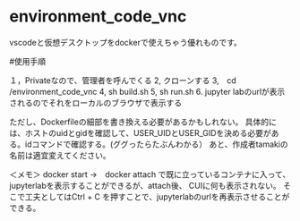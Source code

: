 # environment_code_vnc

vscodeと仮想デスクトップをdockerで使えちゃう優れものです。

#使用手順

１，Privateなので、管理者を呼んでくる
2, クローンする
3,　cd /environment_code_vnc
4, sh build.sh
5, sh run.sh
6. jupyter labのurlが表示されるのでそれをローカルのブラウザで表示する

ただし、Dockerfileの細部を書き換える必要があるかもしれない。
具体的には、ホストのuidとgidを確認して、USER_UIDとUSER_GIDを決める必要がある。idコマンドで確認する。(ググったらたぶんわかる）
あと、作成者tamakiの名前は適宜変えてください。

＜メモ＞
docker start →　docker attach で既に立っているコンテナに入って、jupyterlabを表示することができるが、attach後、
CUIに何も表示されない。
そこで工夫としてはCtrl + C を押すことで、jupyterlabのurlを再表示させることができる。

